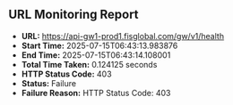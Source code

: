 ## URL Monitoring Report

- **URL:** https://api-gw1-prod1.fisglobal.com/gw/v1/health
- **Start Time:** 2025-07-15T06:43:13.983876
- **End Time:** 2025-07-15T06:43:14.108001
- **Total Time Taken:** 0.124125 seconds
- **HTTP Status Code:** 403
- **Status:** Failure
- **Failure Reason:** HTTP Status Code: 403
